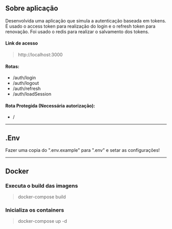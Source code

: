 ## Sobre aplicação
Desenvolvida uma aplicação que simula a autenticação baseada em tokens. É usado o access token para realização do login e o refresh token para renovação. Foi usado o redis para realizar o salvamento dos tokens.

#### Link de acesso
> http://localhost:3000

#### Rotas:
- /auth/login
- /auth/logout
- /auth/refresh
- /auth/loadSession

#### Rota Protegida (Necessária autorização):
- /

___
## .Env
Fazer uma copia do ".env.example" para ".env" e setar as configurações!
___
## Docker
### Executa o build das imagens
> docker-compose build

### Inicializa os containers
> docker-compose up -d
